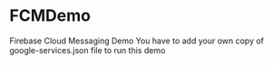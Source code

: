 # FCMDemo
Firebase Cloud Messaging Demo
You have to add your own copy of google-services.json file to run this demo
